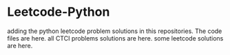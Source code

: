 # Leetcode-Python
adding the python leetcode problem solutions in this repositories. 
The code files are here.
all CTCI problems solutions are here.
some leetcode solutions are here.

































































































































































































































































































































































































































































































































































































































































































































































































































































































































































































































